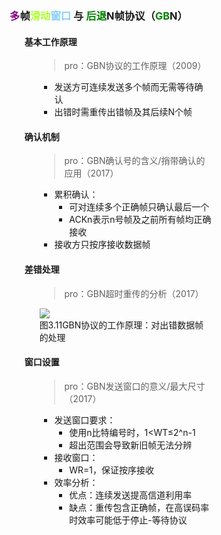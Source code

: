 <div style="float: left; width: 64%; padding: 1%;">

### <span style="color: purple;">多</span>帧<span style="color: GreenYellow;">滑动</span><span style="color: LightSkyBlue;">窗口</span> 与 <span style="color: green;">后退</span>N帧协议（<span style="color: green;">GB</span>N）

<ul>

#### 基本工作原理

<ul>

>pro：GBN协议的工作原理（2009）  

- 发送方可连续发送多个帧而无需等待确认
- 出错时需重传出错帧及其后续N个帧

</ul>

#### 确认机制

<ul>

>pro：GBN确认号的含义/捎带确认的应用（2017）  

- 累积确认：
  - 可对连续多个正确帧只确认最后一个
  - ACKn表示n号帧及之前所有帧均正确接收
- 接收方只按序接收数据帧

</ul>

#### 差错处理

<ul>

>pro：GBN超时重传的分析（2017）  

![](https://cdn-mineru.openxlab.org.cn/model-mineru/prod/f3d8ffa553e14eac7cd68cf2198b841bed3882b8f8397d4235957d13e95a1280.jpg)  
图3.11GBN协议的工作原理：对出错数据帧的处理  

</ul>

#### 窗口设置

<ul>

>pro：GBN发送窗口的意义/最大尺寸（2017）  

- 发送窗口要求：
  - 使用n比特编号时，1<WT≤2^n-1
  - 超出范围会导致新旧帧无法分辨
- 接收窗口：
  - WR=1，保证按序接收
- 效率分析：
  - 优点：连续发送提高信道利用率
  - 缺点：重传包含正确帧，在高误码率时效率可能低于停止-等待协议

</ul>


</div>
<div style="float: right; width: 26%; padding: 1%;">

</div>
<div style="clear: both;"></div>
